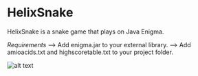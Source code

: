 # HelixSnake
HelixSnake is a snake game that plays on Java Enigma.

*Requirements*
--> Add enigma.jar to your external library.
--> Add amioacids.txt and highscoretable.txt to your project folder.

![alt text](https://cdn.discordapp.com/attachments/688852440040341589/688852551398981750/rsz_helix_snake_poster-1.jpg)
